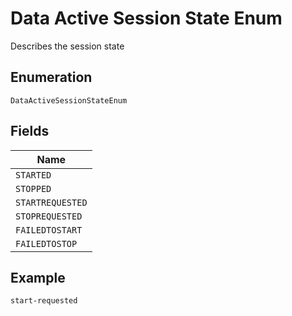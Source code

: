 
# Data Active Session State Enum

Describes the session state

## Enumeration

`DataActiveSessionStateEnum`

## Fields

| Name |
|  --- |
| `STARTED` |
| `STOPPED` |
| `STARTREQUESTED` |
| `STOPREQUESTED` |
| `FAILEDTOSTART` |
| `FAILEDTOSTOP` |

## Example

```
start-requested
```

